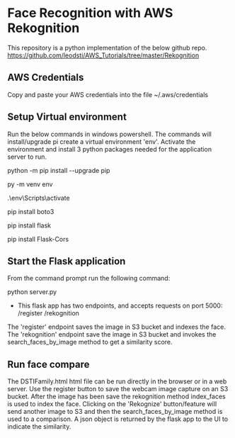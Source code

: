# Face Recognition with AWS Rekognition
This repository is a python implementation of the below github repo. 
https://github.com/leodsti/AWS_Tutorials/tree/master/Rekognition

## AWS Credentials
Copy and paste your AWS credentials into the file ~/.aws/credentials

## Setup Virtual environment
Run the below commands in windows powershell. The commands will install/upgrade pi create a virtual environment 'env'. Activate the environment and install 3 python packages needed for the application server to run.

python -m pip install --upgrade pip

py -m venv env

.\env\Scripts\activate

pip install boto3

pip install flask

pip install Flask-Cors

## Start the Flask application
From the command prompt run the following command:

python server.py

- This flask app has two endpoints, and accepts requests on port 5000:
/register
/rekognition

The 'register' endpoint saves the image in S3 bucket and indexes the face.
The 'rekognition' endpoint save the image in S3 bucket and invokes the search_faces_by_image method to get a similarity score.

## Run face compare
The DSTIFamily.html html file can be run directly in the browser or in a web server. Use the register button to save the webcam image capture on an S3 bucket. After the image has been save the rekognition method index_faces is used to index the face. Clicking on the 'Rekognize' button/feature will send another image to S3 and then the search_faces_by_image method is used to a comparison. A  json object is returned by the flask app to the UI to indicate the similarity.
